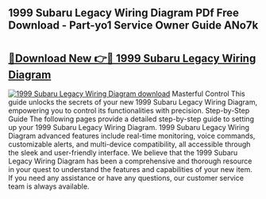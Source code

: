 ## 1999 Subaru Legacy Wiring Diagram PDf Free Download - Part-yo1 Service Owner Guide ANo7k

# <h2><a href="http://dfo2bbm.blite.top/?on=1999+Subaru+Legacy+Wiring+Diagram">🔗Download New 👉🔴 1999 Subaru Legacy Wiring Diagram</a></h2>

[![1999 Subaru Legacy Wiring Diagram download](https://i.imgur.com/lujVjoI.png)](http://dfo2bbm.blite.top/?on=1999+Subaru+Legacy+Wiring+Diagram)
Masterful Control This guide unlocks the secrets of your new 1999 Subaru Legacy Wiring Diagram, empowering you to control its functionalities with precision. Step-by-Step Guide The following pages provide a detailed step-by-step guide to setting up your 1999 Subaru Legacy Wiring Diagram. 1999 Subaru Legacy Wiring Diagram advanced features include real-time monitoring, voice commands, customizable alerts, and multi-device compatibility, all accessible through the sleek and user-friendly interface. We believe that the 1999 Subaru Legacy Wiring Diagram has been a comprehensive and thorough resource in your quest to understand the features and capabilities of your new item. If you need any assistance or have any questions, our customer service team is always available.
